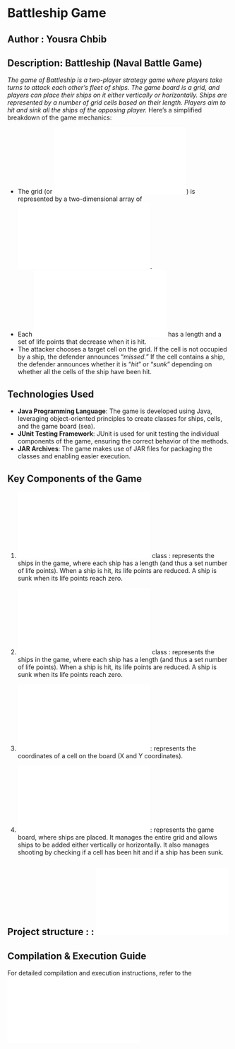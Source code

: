 # Battleship Game
## Author : Yousra Chbib
## Description: Battleship (Naval Battle Game) 
*The game of Battleship is a two-player strategy game where players take turns to attack each other’s fleet of ships. The game board is a grid, and players can place their ships on it either vertically or horizontally. Ships are represented by a number of grid cells based on their length. Players aim to hit and sink all the ships of the opposing player.*
Here’s a simplified breakdown of the game mechanics:
- The grid (or ![Sea](src/battleship/Sea.java)) is represented by a two-dimensional array of ![Cells](src/battleship/Cell.java).
- Each ![Ship](src/battleship/Ship.java) has a length and a set of life points that decrease when it is hit.
- The attacker chooses a target cell on the grid. If the cell is not occupied by a ship, the defender announces “*missed.*” If the cell contains a ship, the defender announces whether it is “*hit*” or “*sunk*” depending on whether all the cells of the ship have been hit.

## Technologies Used
- **Java Programming Language**: The game is developed using Java, leveraging object-oriented principles to create classes for ships, cells, and the game board (sea).
- **JUnit Testing Framework**: JUnit is used for unit testing the individual components of the game, ensuring the correct behavior of the methods.
- **JAR Archives**: The game makes use of JAR files for packaging the classes and enabling easier execution. 

## Key Components of the Game
1. ![Ship](src/battleship/Ship.java) class : represents the ships in the game, where each ship has a length (and thus a set number of life points). When a ship is hit, its life points are reduced. A ship is sunk when its life points reach zero.

2. ![Cell](src/battleship/Cell.java) class : represents the ships in the game, where each ship has a length (and thus a set number of life points). When a ship is hit, its life points are reduced. A ship is sunk when its life points reach zero.

3. ![Position](src/battleship/util/Position.java): represents the coordinates of a cell on the board (X and Y coordinates).

4. ![Sea](src/battleship/Sea.java): represents the game board, where ships are placed. It manages the entire grid and allows ships to be added either vertically or horizontally. It also manages shooting by checking if a cell has been hit and if a ship has been sunk.

## **Project structure :** : ![project structure](data/structure.md)    
## Compilation & Execution Guide
For detailed compilation and execution instructions, refer to the ![Battleship Commands Guide.](data/buildguide.md)
